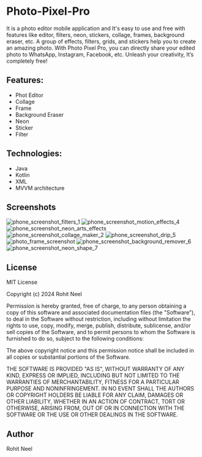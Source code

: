 # Photo-Pixel-Pro
It is a photo editor mobile application and It's easy to use and free with features like editor, filters, neon, stickers, collage, frames, background eraser, etc. A group of effects, filters, grids, and stickers help you to create an amazing photo. With Photo Pixel Pro, you can directly share your edited photo to WhatsApp, Instagram, Facebook, etc. Unleash your creativity, It’s completely free!
## Features:
<ul dir="auto">
<li>Phot Editor</li>
<li>Collage</li>
<li>Frame</li>
<li>Background Eraser</li>
<li>Neon</li>
<li>Sticker</li>
<li>Filter</li>
</ul>
<h2 tabindex="-1" dir="auto"><a class="anchor" aria-hidden="true" tabindex="-1" href="#technologies"></a>Technologies:</h2>
<ul dir="auto">
<li>Java</li>
<li>Kotlin</li>
<li>XML</li>
<li>MVVM architecture</li>
</ul>

## Screenshots
![phone_screenshot_filters_1](https://github.com/rohitneel1234/Photo-Pixel-Pro/assets/25216392/7b22383b-a652-4162-8ce4-c394953dd0e7)
![phone_screenshot_motion_effects_4](https://github.com/rohitneel1234/Photo-Pixel-Pro/assets/25216392/bf1725e0-de25-41ad-8b41-a8b87c9287d1)
![phone_screenshot_neon_arts_effects](https://github.com/rohitneel1234/Photo-Pixel-Pro/assets/25216392/0ab51a8b-5325-47c6-ab34-999d4a76244b)
![phone_screenshot_collage_maker_2](https://github.com/rohitneel1234/Photo-Pixel-Pro/assets/25216392/6224448a-53eb-4db7-b9b7-957e3cee07f1)
![phone_screenshot_drip_5](https://github.com/rohitneel1234/Photo-Pixel-Pro/assets/25216392/cb8e7b29-0139-4022-8ed9-9c86924b3ad0)
![photo_frame_screenshot](https://github.com/rohitneel1234/Photo-Pixel-Pro/assets/25216392/a1fa9dcc-dd88-4c13-b003-3e175f6f332d)
![phone_screenshot_background_remover_6](https://github.com/rohitneel1234/Photo-Pixel-Pro/assets/25216392/b88b12bc-569c-43bf-95a4-2c0ea057e60d)
![phone_screenshot_neon_shape_7](https://github.com/rohitneel1234/Photo-Pixel-Pro/assets/25216392/934aab0f-40ed-48ee-aa88-1858b4abea6e)


## License
MIT License

Copyright (c) 2024 Rohit Neel

Permission is hereby granted, free of charge, to any person obtaining a copy
of this software and associated documentation files (the "Software"), to deal
in the Software without restriction, including without limitation the rights
to use, copy, modify, merge, publish, distribute, sublicense, and/or sell
copies of the Software, and to permit persons to whom the Software is
furnished to do so, subject to the following conditions:

The above copyright notice and this permission notice shall be included in all
copies or substantial portions of the Software.

THE SOFTWARE IS PROVIDED "AS IS", WITHOUT WARRANTY OF ANY KIND, EXPRESS OR
IMPLIED, INCLUDING BUT NOT LIMITED TO THE WARRANTIES OF MERCHANTABILITY,
FITNESS FOR A PARTICULAR PURPOSE AND NONINFRINGEMENT. IN NO EVENT SHALL THE
AUTHORS OR COPYRIGHT HOLDERS BE LIABLE FOR ANY CLAIM, DAMAGES OR OTHER
LIABILITY, WHETHER IN AN ACTION OF CONTRACT, TORT OR OTHERWISE, ARISING FROM,
OUT OF OR IN CONNECTION WITH THE SOFTWARE OR THE USE OR OTHER DEALINGS IN THE
SOFTWARE.

## Author
Rohit Neel
